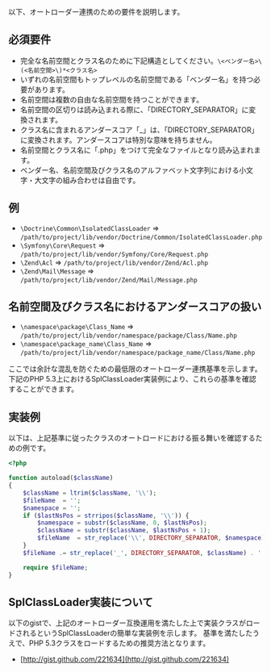 以下、オートローダー連携のための要件を説明します。

必須要件
---------

* 完全な名前空間とクラス名のために下記構造としてください。`\<ベンダー名>\(<名前空間>\)*<クラス名>`
* いずれの名前空間もトップレベルの名前空間である「ベンダー名」を持つ必要があります。
* 名前空間は複数の自由な名前空間を持つことができます。
* 名前空間の区切りは読み込まれる際に、「DIRECTORY_SEPARATOR」に変換されます。
* クラス名に含まれるアンダースコア「\_」は、「DIRECTORY_SEPARATOR」に変換されます。アンダースコアは特別な意味を持ちません。
* 名前空間とクラス名に「.php」をつけて完全なファイルとなり読み込まれます。
* ベンダー名、名前空間及びクラス名のアルファベット文字列における小文字・大文字の組み合わせは自由です。

例
--------

* `\Doctrine\Common\IsolatedClassLoader` => `/path/to/project/lib/vendor/Doctrine/Common/IsolatedClassLoader.php`
* `\Symfony\Core\Request` => `/path/to/project/lib/vendor/Symfony/Core/Request.php`
* `\Zend\Acl` => `/path/to/project/lib/vendor/Zend/Acl.php`
* `\Zend\Mail\Message` => `/path/to/project/lib/vendor/Zend/Mail/Message.php`

名前空間及びクラス名におけるアンダースコアの扱い
-----------------------------------------

* `\namespace\package\Class_Name` => `/path/to/project/lib/vendor/namespace/package/Class/Name.php`
* `\namespace\package_name\Class_Name` => `/path/to/project/lib/vendor/namespace/package_name/Class/Name.php`

ここでは余計な混乱を防ぐための最低限のオートローダー連携基準を示します。
下記のPHP 5.3上におけるSplClassLoader実装例により、これらの基準を確認することができます。

実装例
----------------------

以下は、上記基準に従ったクラスのオートロードにおける振る舞いを確認するための例です。

```php
<?php

function autoload($className)
{
    $className = ltrim($className, '\\');
    $fileName  = '';
    $namespace = '';
    if ($lastNsPos = strripos($className, '\\')) {
        $namespace = substr($className, 0, $lastNsPos);
        $className = substr($className, $lastNsPos + 1);
        $fileName  = str_replace('\\', DIRECTORY_SEPARATOR, $namespace) . DIRECTORY_SEPARATOR;
    }
    $fileName .= str_replace('_', DIRECTORY_SEPARATOR, $className) . '.php';

    require $fileName;
}
```

SplClassLoader実装について
-----------------------------

以下のgistで、上記のオートローダー互換運用を満たした上で実装クラスがロードされるというSplClassLoaderの簡単な実装例を示します。
基準を満たしたうえで、PHP 5.3クラスをロードするための推奨方法となります。

* [http://gist.github.com/221634](http://gist.github.com/221634)

